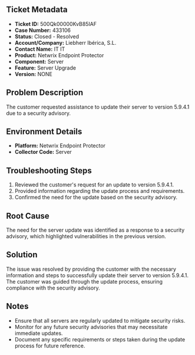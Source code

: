 ## Ticket Metadata
- **Ticket ID:** 500Qk00000KvB85IAF
- **Case Number:** 433106
- **Status:** Closed - Resolved
- **Account/Company:** Liebherr Ibérica, S.L.
- **Contact Name:** IT IT
- **Product:** Netwrix Endpoint Protector
- **Component:** Server
- **Feature:** Server Upgrade
- **Version:** NONE

## Problem Description
The customer requested assistance to update their server to version 5.9.4.1 due to a security advisory.

## Environment Details
- **Platform:** Netwrix Endpoint Protector
- **Collector Code:** Server

## Troubleshooting Steps
1. Reviewed the customer's request for an update to version 5.9.4.1.
2. Provided information regarding the update process and requirements.
3. Confirmed the need for the update based on the security advisory.

## Root Cause
The need for the server update was identified as a response to a security advisory, which highlighted vulnerabilities in the previous version.

## Solution
The issue was resolved by providing the customer with the necessary information and steps to successfully update their server to version 5.9.4.1. The customer was guided through the update process, ensuring compliance with the security advisory.

## Notes
- Ensure that all servers are regularly updated to mitigate security risks.
- Monitor for any future security advisories that may necessitate immediate updates.
- Document any specific requirements or steps taken during the update process for future reference.